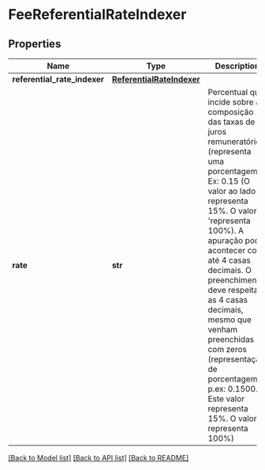 # FeeReferentialRateIndexer

## Properties
Name | Type | Description | Notes
------------ | ------------- | ------------- | -------------
**referential_rate_indexer** | [**ReferentialRateIndexer**](ReferentialRateIndexer.md) |  | 
**rate** | **str** | Percentual que incide sobre a composição das taxas de juros remuneratórios. (representa uma porcentagem Ex: 0.15 (O valor ao lado representa 15%. O valor &#x27;1 &#x27;representa 100%). A apuração pode acontecer com até 4 casas decimais. O preenchimento deve respeitar as 4 casas decimais, mesmo que venham preenchidas com zeros (representação de porcentagem p.ex: 0.1500. Este valor representa 15%. O valor 1 representa 100%)  | 

[[Back to Model list]](../README.md#documentation-for-models) [[Back to API list]](../README.md#documentation-for-api-endpoints) [[Back to README]](../README.md)


